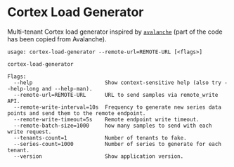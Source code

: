 # Cortex Load Generator

Multi-tenant Cortex load generator inspired by [`avalanche`](https://github.com/open-fresh/avalanche) (part of the code has been copied from Avalanche).

```
usage: cortex-load-generator --remote-url=REMOTE-URL [<flags>]

cortex-load-generator

Flags:
  --help                       Show context-sensitive help (also try --help-long and --help-man).
  --remote-url=REMOTE-URL      URL to send samples via remote_write API.
  --remote-write-interval=10s  Frequency to generate new series data points and send them to the remote endpoint.
  --remote-write-timeout=5s    Remote endpoint write timeout.
  --remote-batch-size=1000     how many samples to send with each write request.
  --tenants-count=1            Number of tenants to fake.
  --series-count=1000          Number of series to generate for each tenant.
  --version                    Show application version.
```
